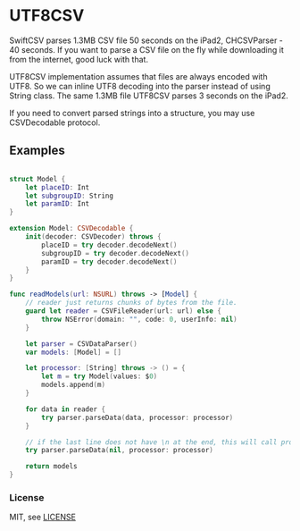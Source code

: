 UTF8CSV
==============

SwiftCSV parses 1.3MB CSV file 50 seconds on the iPad2, CHCSVParser - 40 seconds.
If you want to parse a CSV file on the fly while downloading it from the internet, good luck with that.

UTF8CSV implementation assumes that files are always encoded with UTF8. 
So we can inline UTF8 decoding into the parser instead of using String class.
The same 1.3MB file UTF8CSV parses 3 seconds on the iPad2.

If you need to convert parsed strings into a structure, you may use CSVDecodable protocol.

## Examples

```swift

struct Model {
    let placeID: Int
    let subgroupID: String
    let paramID: Int
}

extension Model: CSVDecodable {
    init(decoder: CSVDecoder) throws {
        placeID = try decoder.decodeNext()
        subgroupID = try decoder.decodeNext()
        paramID = try decoder.decodeNext()
    }
}

func readModels(url: NSURL) throws -> [Model] {
    // reader just returns chunks of bytes from the file.
    guard let reader = CSVFileReader(url: url) else {
        throw NSError(domain: "", code: 0, userInfo: nil)
    }

    let parser = CSVDataParser()
    var models: [Model] = []

    let processor: [String] throws -> () = {
        let m = try Model(values: $0)
        models.append(m)
    }

    for data in reader {
        try parser.parseData(data, processor: processor)
    }

    // if the last line does not have \n at the end, this will call processor one more time
    try parser.parseData(nil, processor: processor)

    return models
}
```

### License

MIT, see [LICENSE](LICENSE.md)
